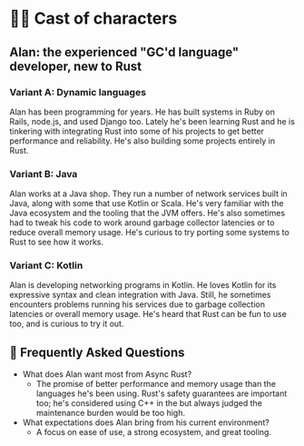 # 🙋‍♀️ Cast of characters

## Alan: the experienced "GC'd language" developer, new to Rust

### Variant A: Dynamic languages

Alan has been programming for years. He has built systems in Ruby on Rails, node.js, and used Django too. Lately he's been learning Rust and he is tinkering with integrating Rust into some of his projects to get better performance and reliability. He's also building some projects entirely in Rust.

### Variant B: Java

Alan works at a Java shop. They run a number of network services built in Java, along with some that use Kotlin or Scala. He's very familiar with the Java ecosystem and the tooling that the JVM offers. He's also sometimes had to tweak his code to work around garbage collector latencies or to reduce overall memory usage. He's curious to try porting some systems to Rust to see how it works.

### Variant C: Kotlin

Alan is developing networking programs in Kotlin. He loves Kotlin for its expressive syntax and clean integration with Java. Still, he sometimes encounters problems running his services due to garbage collection latencies or overall memory usage. He's heard that Rust can be fun to use too, and is curious to try it out.

## 🤔 Frequently Asked Questions

* What does Alan want most from Async Rust?
    * The promise of better performance and memory usage than the languages he's been using. Rust's safety guarantees are important too; he's considered using C++ in the but always judged the maintenance burden would be too high.
* What expectations does Alan bring from his current environment?
    * A focus on ease of use, a strong ecosystem, and great tooling.
